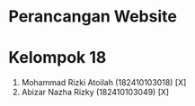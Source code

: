 # Perancangan Website
# Kelompok 18

1. Mohammad Rizki Atoilah	(182410103018) [X]
2. Abizar Nazha Rizky		(182410103049) [X]
